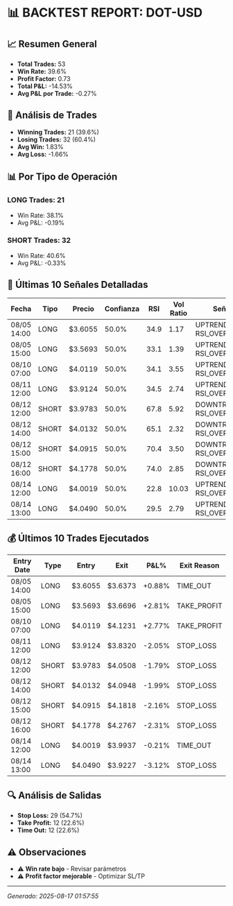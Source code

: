 
# 📊 BACKTEST REPORT: DOT-USD

## 📈 Resumen General
- **Total Trades:** 53
- **Win Rate:** 39.6%
- **Profit Factor:** 0.73
- **Total P&L:** -14.53%
- **Avg P&L por Trade:** -0.27%

## 🎯 Análisis de Trades
- **Winning Trades:** 21 (39.6%)
- **Losing Trades:** 32 (60.4%)
- **Avg Win:** 1.83%
- **Avg Loss:** -1.66%

## 📊 Por Tipo de Operación
### LONG Trades: 21
- Win Rate: 38.1%
- Avg P&L: -0.19%

### SHORT Trades: 32
- Win Rate: 40.6%
- Avg P&L: -0.33%

## 📝 Últimas 10 Señales Detalladas

| Fecha | Tipo | Precio | Confianza | RSI | Vol Ratio | Señales |
|-------|------|--------|-----------|-----|-----------|---------|
| 08/05 14:00 | LONG | $3.6055 | 50.0% | 34.9 | 1.17 | UPTREND, RSI_OVERSOLD |
| 08/05 15:00 | LONG | $3.5693 | 50.0% | 33.1 | 1.39 | UPTREND, RSI_OVERSOLD |
| 08/10 07:00 | LONG | $4.0119 | 50.0% | 34.1 | 3.55 | UPTREND, RSI_OVERSOLD |
| 08/11 12:00 | LONG | $3.9124 | 50.0% | 34.5 | 2.74 | UPTREND, RSI_OVERSOLD |
| 08/12 12:00 | SHORT | $3.9783 | 50.0% | 67.8 | 5.92 | DOWNTREND, RSI_OVERBOUGHT |
| 08/12 14:00 | SHORT | $4.0132 | 50.0% | 65.1 | 2.32 | DOWNTREND, RSI_OVERBOUGHT |
| 08/12 15:00 | SHORT | $4.0915 | 50.0% | 70.4 | 3.50 | DOWNTREND, RSI_OVERBOUGHT |
| 08/12 16:00 | SHORT | $4.1778 | 50.0% | 74.0 | 2.85 | DOWNTREND, RSI_OVERBOUGHT |
| 08/14 12:00 | LONG | $4.0019 | 50.0% | 22.8 | 10.03 | UPTREND, RSI_OVERSOLD |
| 08/14 13:00 | LONG | $4.0490 | 50.0% | 29.5 | 2.79 | UPTREND, RSI_OVERSOLD |


## 💰 Últimos 10 Trades Ejecutados

| Entry Date | Type | Entry | Exit | P&L% | Exit Reason |
|------------|------|-------|------|------|-------------|
| 08/05 14:00 | LONG | $3.6055 | $3.6373 | +0.88% | TIME_OUT |
| 08/05 15:00 | LONG | $3.5693 | $3.6696 | +2.81% | TAKE_PROFIT |
| 08/10 07:00 | LONG | $4.0119 | $4.1231 | +2.77% | TAKE_PROFIT |
| 08/11 12:00 | LONG | $3.9124 | $3.8320 | -2.05% | STOP_LOSS |
| 08/12 12:00 | SHORT | $3.9783 | $4.0508 | -1.79% | STOP_LOSS |
| 08/12 14:00 | SHORT | $4.0132 | $4.0948 | -1.99% | STOP_LOSS |
| 08/12 15:00 | SHORT | $4.0915 | $4.1818 | -2.16% | STOP_LOSS |
| 08/12 16:00 | SHORT | $4.1778 | $4.2767 | -2.31% | STOP_LOSS |
| 08/14 12:00 | LONG | $4.0019 | $3.9937 | -0.21% | TIME_OUT |
| 08/14 13:00 | LONG | $4.0490 | $3.9227 | -3.12% | STOP_LOSS |


## 🔍 Análisis de Salidas
- **Stop Loss:** 29 (54.7%)
- **Take Profit:** 12 (22.6%)
- **Time Out:** 12 (22.6%)

## ⚠️ Observaciones
- ⚠️ **Win rate bajo** - Revisar parámetros
- ⚠️ **Profit factor mejorable** - Optimizar SL/TP

---
*Generado: 2025-08-17 01:57:55*
